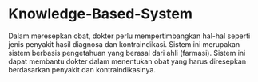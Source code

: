 # Knowledge-Based-System
Dalam meresepkan obat, dokter perlu mempertimbangkan hal-hal seperti jenis penyakit hasil diagnosa dan kontraindikasi. Sistem ini merupakan sistem berbasis pengetahuan yang berasal dari ahli (farmasi). Sistem ini dapat membantu dokter dalam menentukan obat yang harus diresepkan berdasarkan penyakit dan kontraindikasinya.
